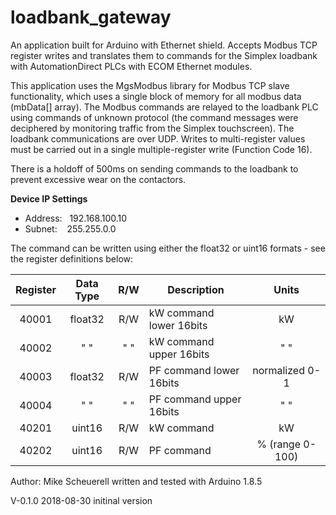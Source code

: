 # loadbank_gateway
An application built for Arduino with Ethernet shield.   Accepts Modbus TCP register writes and translates them to commands for the Simplex loadbank with AutomationDirect PLCs with ECOM Ethernet modules.

This application uses the MgsModbus library for Modbus TCP slave functionality, which uses a single block of memory for all modbus data (mbData[] array).  The Modbus commands are relayed to the loadbank PLC using commands of unknown protocol (the command messages were deciphered by monitoring traffic from the Simplex touchscreen).  The loadbank communications are over UDP.  Writes to multi-register values must be carried out in a single multiple-register write (Function Code 16).

There is a holdoff of 500ms on sending commands to the loadbank to prevent excessive wear on the contactors.

**Device IP Settings**
* Address: &nbsp;      192.168.100.10
* Subnet: &nbsp;&nbsp; 255.255.0.0

The command can be written using either the float32 or uint16 formats - see the register definitions below:

| Register	| Data Type	| R/W	| Description   			| Units 			|
| :---:		|:---:		| :---:	|---						|:---:				|
| 40001 	| float32 	| R/W  	|kW command lower 16bits	| kW            	|	
| 40002 	| " "    	| " "  	|kW command upper 16bits	|  " "             	|	
| 40003 	| float32 	| R/W  	|PF command lower 16bits	| normalized 0-1	|	
| 40004		| " "   	| " "   |PF command upper 16bits	| " "              	|	
| 40201		| uint16  	| R/W   |kW command             	| kW            	|	
| 40202		| uint16  	| R/W   |PF command             	| % (range 0-100)	|	
    
Author:  Mike Scheuerell
written and tested with Arduino 1.8.5
  
V-0.1.0 2018-08-30
initinal version

